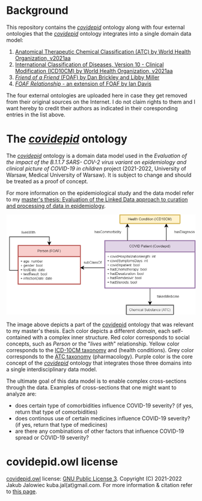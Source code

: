 # Background

This repository contains the [*covidepid*](covidepid.owl) ontology along with four external ontologies that the [*covidepid*](covidepid.owl) ontology integrates into a single domain data model:

 1. [Anatomical Therapeutic Chemical Classification (ATC) by World Health Organization, v2021aa](https://bioportal.bioontology.org/ontologies/ATC)
 2. [International Classification of Diseases, Version 10 - Clinical Modification (ICD10CM) by World Health Organization, v2021aa](https://bioportal.bioontology.org/ontologies/ICD10CM)
 3. [*Friend of a Friend* (FOAF) by Dan Brickley and Libby Miller](http://xmlns.com/foaf/spec/)
 4. [*FOAF Relationship* - an extension of FOAF by Ian Davis](https://vocab.org/relationship/)

The four external ontologies are uploaded here in case they get removed from their original sources on the Internet. I do not claim rights to them and I want hereby to credit their authors as indicated in their coresponding entries in the list above.

# The [*covidepid*](covidepid.owl) ontology

The [*covidepid*](covidepid.owl) ontology is a domain data model used in the *Evaluation of the impact of the B.1.1.7 SARS-
COV-2 virus variant on epidemiology and clinical picture of COVID-19 in children* project (2021-2022, University of Warsaw, Medical University of Warsaw). It is subject to change and should be treated as a proof of concept.

For more information on the epidemiological study and the data model refer to my [master's thesis: Evaluation of the Linked Data approach to curation and processing of data in epidemiology](https://zenodo.org/record/5815012).

![covidepid graph](img/ontology_graph.png)

The image above depicts a part of the [covidepid](covidepid.owl) ontology that was relevant to my master's thesis. Each color depicts a different *domain*, each self-contained with a complex inner structure. Red color corresponds to social concepts, such as *Person* or the "*lives with*" relationship. Yellow color corresponds to the [ICD-10CM taxonomy](https://bioportal.bioontology.org/ontologies/ICD10CM) and (health conditions). Grey color corresponds to the [ATC taxonomy](https://bioportal.bioontology.org/ontologies/ATC) (pharmacology). Purple color is the core concept of the [*covidepid*](covidepid.owl) ontology that integrates those three domains into a single interdisciplinary data model.

The ultimate goal of this data model is to enable complex cross-sections through the data. Examples of cross-sections that one might want to analyze are:

 - does certain type of comorbidities influence COVID-19 severity? (if yes, return that type of comorbidities)
 - does continous use of certain medicines influence COVID-19 severity? (if yes, return that type of medicines)
 - are there any combinations of other factors that influence COVID-19 spread or COVID-19 severity?

# covidepid.owl license

[covidepid.owl](covidepid.owl) license: [GNU Public License 3](https://www.gnu.org/licenses/gpl-3.0.html). Copyright (C) 2021-2022 Jakub Jalowiec kuba.jal(at)gmail.com. For more information & citation refer to [this page](https://zenodo.org/record/5815012).
